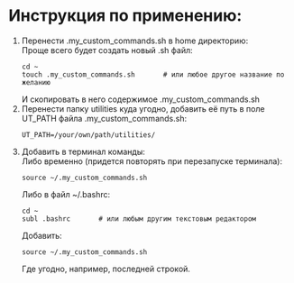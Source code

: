 # Инструкция по применению:
1. Перенести .my_custom_commands.sh в home директорию:  
  Проще всего будет создать новый .sh файл:
    ```
    cd ~
    touch .my_custom_commands.sh       # или любое другое название по желанию
    ```
    И скопировать в него содержимое .my_custom_commands.sh
2. Перенести папку utilities куда угодно, добавить её путь в поле UT_PATH файла .my_custom_commands.sh:
    ```
    UT_PATH=/your/own/path/utilities/
    ```
3. Добавить в терминал команды:  
  Либо временно (придется повторять при перезапуске терминала): 
    ```
    source ~/.my_custom_commands.sh  
    ```
    Либо в файл ~/.bashrc:   
    ```
    cd ~
    subl .bashrc       # или любым другим текстовым редактором
    ```
    Добавить:
    ```
    source ~/.my_custom_commands.sh  
    ```
    Где угодно, например, последней строкой.
